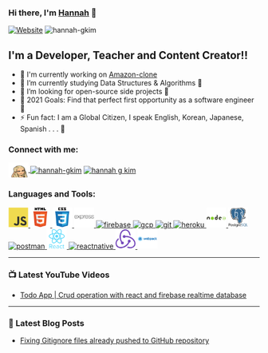 ### Hi there, I'm [Hannah][website] 👋

[![Website](https://img.shields.io/badge/HANNAHGKIM.COM-UP-pink.svg)](https://hannahgkim.com/)
<img src="https://komarev.com/ghpvc/?username=hannah-gkim&label=Profile%20views&color=0e75b6&style=flat" alt="hannah-gkim" />

## I'm a Developer, Teacher and Content Creator!!

- 🔭 I'm currently working on [Amazon-clone](https://github.com/hannah-gkim/amazon-clone)
- 🌱 I’m currently studying Data Structures & Algorithms 🧩
- 👯 I’m looking for open-source side projects 💖
- 🥅 2021 Goals: Find that perfect first opportunity as a software engineer 🧚
- ⚡ Fun fact: I am a Global Citizen, I speak English, Korean, Japanese, Spanish . . . 🤫

<h3 align="left">Connect with me:</h3>

<p align="left">
<a href="https://hannahgkim.com/" target="blank">
<!-- <img align="center" src="https://raw.githubusercontent.com/hannah-gkim/les_choses_de_la_vie/main/public/favicon.ico" alt="hannah g kim" height="30" width="40"> -->
<img align="center" src="https://raw.githubusercontent.com/hannah-gkim/amazon-clone/main/public/favicon.ico" alt="hannah g kim" height="30" width="40">

</a>
<a href="https://linkedin.com/in/hannah-gkim" target="blank"><img align="center" src="https://raw.githubusercontent.com/rahuldkjain/github-profile-readme-generator/master/src/images/icons/Social/linked-in-alt.svg" alt="hannah-gkim" height="30" width="40" /></a>
<a href="https://www.youtube.com/channel/UC_Fa6yrspcGcdNWEZnJmz1g" target="blank"><img align="center" src="https://raw.githubusercontent.com/rahuldkjain/github-profile-readme-generator/master/src/images/icons/Social/youtube.svg" alt="hannah g kim" height="30" width="40" /></a>
</p>

<!-- <h3 align="left">Languages and Tools:</h3>
<p align="left"> <img align="left" img src="https://img.icons8.com/color/48/000000/javascript--v1.png"/> <img align="left" img src="https://img.icons8.com/color/48/000000/html-5--v1.png"/> <img align="left" img src="https://img.icons8.com/color/48/000000/css3.png"/> <img align="left" img src="https://img.icons8.com/color/48/000000/react-native.png"/> <img align="left" img src="https://img.icons8.com/color/48/000000/redux.png"/> <img align="left" img src="https://img.icons8.com/color/48/000000/nodejs.png"/> <img align="left" img src="https://img.icons8.com/color/48/000000/git.png"/> <img align="left" img src="https://img.icons8.com/color/48/000000/heroku.png"/> <img align="left" img src="https://img.icons8.com/color/48/000000/postgreesql.png"/> <img align="left" img src="https://img.icons8.com/color/48/000000/webpack.png"/> <img align="left" img src="https://img.icons8.com/color/48/000000/google-firebase-console.png"/> <a href="https://cloud.google.com/" target="blank"> <img src="https://www.vectorlogo.zone/logos/google_cloud/google_cloud-icon.svg" alt="gcp" width="40" height="40"/> </a> </p> -->
<!-- <img src="https://www.vectorlogo.zone/logos/getpostman/getpostman-icon.svg" alt="postman" width="40" height="40"/> -->

<h3 align="left">Languages and Tools:</h3>
<p align="left"> <a href="https://developer.mozilla.org/en-US/docs/Web/JavaScript" target="_blank"> <img src="https://raw.githubusercontent.com/devicons/devicon/master/icons/javascript/javascript-original.svg" alt="javascript" width="40" height="40"/> </a> <a href="https://www.w3.org/html/" target="_blank"> <img src="https://raw.githubusercontent.com/devicons/devicon/master/icons/html5/html5-original-wordmark.svg" alt="html5" width="40" height="40"/> </a> <a href="https://www.w3schools.com/css/" target="_blank"> <img src="https://raw.githubusercontent.com/devicons/devicon/master/icons/css3/css3-original-wordmark.svg" alt="css3" width="40" height="40"/> </a> <a href="https://expressjs.com" target="_blank"> <img src="https://raw.githubusercontent.com/devicons/devicon/master/icons/express/express-original-wordmark.svg" alt="express" width="40" height="40"/> </a> <a href="https://firebase.google.com/" target="_blank"> <img src="https://www.vectorlogo.zone/logos/firebase/firebase-icon.svg" alt="firebase" width="40" height="40"/> </a> <a href="https://cloud.google.com" target="_blank"> <img src="https://www.vectorlogo.zone/logos/google_cloud/google_cloud-icon.svg" alt="gcp" width="40" height="40"/> </a> <a href="https://git-scm.com/" target="_blank"> <img src="https://www.vectorlogo.zone/logos/git-scm/git-scm-icon.svg" alt="git" width="40" height="40"/> </a> <a href="https://heroku.com" target="_blank"> <img src="https://www.vectorlogo.zone/logos/heroku/heroku-icon.svg" alt="heroku" width="40" height="40"/> </a> <a href="https://nodejs.org" target="_blank"> <img src="https://raw.githubusercontent.com/devicons/devicon/master/icons/nodejs/nodejs-original-wordmark.svg" alt="nodejs" width="40" height="40"/> </a> <a href="https://www.postgresql.org" target="_blank"> <img src="https://raw.githubusercontent.com/devicons/devicon/master/icons/postgresql/postgresql-original-wordmark.svg" alt="postgresql" width="40" height="40"/> </a> <a href="https://postman.com" target="_blank"> <img src="https://www.vectorlogo.zone/logos/getpostman/getpostman-icon.svg" alt="postman" width="40" height="40"/> </a> <a href="https://reactjs.org/" target="_blank"> <img src="https://raw.githubusercontent.com/devicons/devicon/master/icons/react/react-original-wordmark.svg" alt="react" width="40" height="40"/> </a> <a href="https://reactnative.dev/" target="_blank"> <img src="https://reactnative.dev/img/header_logo.svg" alt="reactnative" width="40" height="40"/> </a> <a href="https://redux.js.org" target="_blank"> <img src="https://raw.githubusercontent.com/devicons/devicon/master/icons/redux/redux-original.svg" alt="redux" width="40" height="40"/> </a> <a href="https://webpack.js.org" target="_blank"> <img src="https://raw.githubusercontent.com/devicons/devicon/d00d0969292a6569d45b06d3f350f463a0107b0d/icons/webpack/webpack-original-wordmark.svg" alt="webpack" width="40" height="40"/> </a> </p>

---

### 📺 Latest YouTube Videos

<!-- YOUTUBE:START -->

- [Todo App | Crud operation with react and firebase realtime database](https://www.youtube.com/watch?v=OlyA7Q0qPPE&t=62s)
    <!-- YOUTUBE:END -->
    <!-- ➡️ [more videos...](https://www.youtube.com/channel/UC_Fa6yrspcGcdNWEZnJmz1g) -->

---

### 📕 Latest Blog Posts

- [Fixing Gitignore files already pushed to GitHub repository](https://medium.com/@hannahgomezkim/fixing-gitignore-files-already-pushed-to-github-repository-c30f2800ed4a)
<!-- ➡️ [more blog posts...](https://codestackr.com) -->

[website]: https://hannahgkim.com/
[youtube]: https://www.youtube.com/channel/UC_Fa6yrspcGcdNWEZnJmz1g
[linkedin]: https://www.linkedin.com/in/hannah-g-kim/
